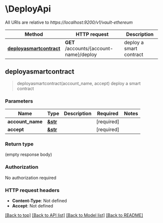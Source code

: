 # \DeployApi

All URIs are relative to *https://localhost:9200/v1/vault-ethereum*

Method | HTTP request | Description
------------- | ------------- | -------------
[**deployasmartcontract**](DeployApi.md#deployasmartcontract) | **GET** /accounts/{account-name}/deploy | deploy a smart contract



## deployasmartcontract

> deployasmartcontract(account_name, accept)
deploy a smart contract

### Parameters


Name | Type | Description  | Required | Notes
------------- | ------------- | ------------- | ------------- | -------------
**account_name** | [**&str**](.md) |  | [required] |
**accept** | [**&str**](.md) |  | [required] |

### Return type

 (empty response body)

### Authorization

No authorization required

### HTTP request headers

- **Content-Type**: Not defined
- **Accept**: Not defined

[[Back to top]](#) [[Back to API list]](../README.md#documentation-for-api-endpoints) [[Back to Model list]](../README.md#documentation-for-models) [[Back to README]](../README.md)

